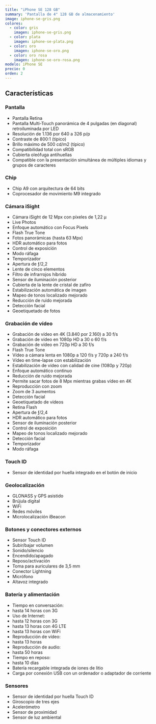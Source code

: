 ```yaml
---
title: "iPhone SE 128 GB"
summary: 'Pantalla de 4" 128 GB de almacenamiento'
image: iphone-se-gris.png
colores:
  - color: gris
    imagen: iphone-se-gris.png
  - color: plata
    imagen: iphone-se-plata.png
  - color: oro
    imagen: iphone-se-oro.png
  - color: oro rosa
    imagen: iphone-se-oro-rosa.png
modelo: iPhone SE
precio: 0
orden: 2
---
```


## Características

### Pantalla

  - Pantalla Retina
  - Pantalla Multi-Touch panorámica de 4 pulgadas (en diagonal) retroiluminada por LED
  - Resolución de 1.136 por 640 a 326 p/p
  - Contraste de 800:1 (típico)
  - Brillo máximo de 500 cd/m2 (típico)
  - Compatibilidad total con sRGB
  - Cubierta oleófuga antihuellas
  - Compatible con la presentación simultánea de múltiples idiomas y grupos de caracteres

### Chip

  - Chip A9 con arquitectura de 64 bits
  - Coprocesador de movimiento M9 integrado

### Cámara iSight

  - Cámara iSight de 12 Mpx con píxeles de 1,22 µ
  - Live Photos
  - Enfoque automático con Focus Pixels
  - Flash True Tone
  - Fotos panorámicas (hasta 63 Mpx)
  - HDR automático para fotos
  - Control de exposición
  - Modo ráfaga
  - Temporizador
  - Apertura de ƒ/2,2
  - Lente de cinco elementos
  - Filtro de infrarrojos híbrido
  - Sensor de iluminación posterior
  - Cubierta de la lente de cristal de zafiro
  - Estabilización automática de imagen
  - Mapeo de tonos localizado mejorado
  - Reducción de ruido mejorada
  - Detección facial
  - Geoetiquetado de fotos

### Grabación de vídeo

  - Grabación de vídeo en 4K (3.840 por 2.160) a 30 f/s
  - Grabación de vídeo en 1080p HD a 30 o 60 f/s
  - Grabación de vídeo en 720p HD a 30 f/s
  - Flash True Tone
  - Vídeo a cámara lenta en 1080p a 120 f/s y 720p a 240 f/s
  - Vídeo en time-lapse con estabilización
  - Estabilización de vídeo con calidad de cine (1080p y 720p)
  - Enfoque automático continuo
  - Reducción de ruido mejorada
  - Permite sacar fotos de 8 Mpx mientras grabas vídeo en 4K
  - Reproducción con zoom
  - Zoom de 3 aumentos
  - Detección facial
  - Geoetiquetado de vídeos
  - Retina Flash
  - Apertura de ƒ/2,4
  - HDR automático para fotos
  - Sensor de iluminación posterior
  - Control de exposición
  - Mapeo de tonos localizado mejorado
  - Detección facial
  - Temporizador
  - Modo ráfaga

### Touch ID

  - Sensor de identidad por huella integrado en el botón de inicio

### Geolocalización

  - GLONASS y GPS asistido
  - Brújula digital
  - WiFi
  - Redes móviles
  - Microlocalización iBeacon

### Botones y conectores externos

  - Sensor Touch ID
  - Subir/bajar volumen
  - Sonido/silencio
  - Encendido/apagado
  - Reposo/activación
  - Toma para auriculares de 3,5 mm
  - Conector Lightning
  - Micrófono
  - Altavoz integrado

### Batería y alimentación

  - Tiempo en conversación:
  - hasta 14 horas con 3G
  - Uso de Internet:
  - hasta 12 horas con 3G
  - hasta 13 horas con 4G LTE
  - hasta 13 horas con WiFi
  - Reproducción de vídeo:
  - hasta 13 horas
  - Reproducción de audio:
  - hasta 50 horas
  - Tiempo en reposo:
  - hasta 10 días
  - Batería recargable integrada de iones de litio
  - Carga por conexión USB con un ordenador o adaptador de corriente

### Sensores

  - Sensor de identidad por huella Touch ID
  - Giroscopio de tres ejes
  - Acelerómetro
  - Sensor de proximidad
  - Sensor de luz ambiental
